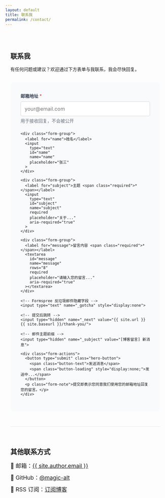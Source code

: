 ```yaml
---
layout: default
title: 联系我
permalink: /contact/
---
```


<section class="contact-page">
  <h1>联系我</h1>
  <p>有任何问题或建议？欢迎通过下方表单与我联系，我会尽快回复。</p>

  <form 
    id="contact-form" 
    action="https://formspree.io/f/{{ site.formspree.form_id }}" 
    method="POST"
    class="contact-form"
  >
    <div class="form-group">
      <label for="email">邮箱地址 <span class="required">*</span></label>
      <input 
        type="email" 
        id="email"
        name="email" 
        required 
        placeholder="your@email.com"
        aria-required="true"
      >
      <small>用于接收回复，不会被公开</small>
    </div>

    <div class="form-group">
      <label for="name">姓名</label>
      <input 
        type="text" 
        id="name"
        name="name" 
        placeholder="张三"
      >
    </div>

    <div class="form-group">
      <label for="subject">主题 <span class="required">*</span></label>
      <input 
        type="text" 
        id="subject"
        name="subject" 
        required
        placeholder="关于..."
        aria-required="true"
      >
    </div>

    <div class="form-group">
      <label for="message">留言内容 <span class="required">*</span></label>
      <textarea 
        id="message"
        name="message" 
        rows="8" 
        required
        placeholder="请输入您的留言..."
        aria-required="true"
      ></textarea>
    </div>

    <!-- Formspree 反垃圾邮件隐藏字段 -->
    <input type="text" name="_gotcha" style="display:none">
    
    <!-- 提交后跳转 -->
    <input type="hidden" name="_next" value="{{ site.url }}{{ site.baseurl }}/thank-you/">
    
    <!-- 邮件主题前缀 -->
    <input type="hidden" name="_subject" value="[博客留言] 新消息">

    <div class="form-actions">
      <button type="submit" class="hero-button">
        <span class="button-text">发送消息</span>
        <span class="button-loading" style="display:none;">发送中...</span>
      </button>
      <p class="form-note">提交即表示您同意我们使用您的邮箱地址回复您的留言。</p>
    </div>
  </form>

  <div class="contact-alternatives">
    <h2>其他联系方式</h2>
    <ul>
      <li>📧 邮箱：<a href="mailto:{{ site.author.email }}">{{ site.author.email }}</a></li>
      <li>🐙 GitHub：<a href="https://github.com/magic-alt" target="_blank">@magic-alt</a></li>
      <li>📰 RSS 订阅：<a href="{{ '/feed.xml' | relative_url }}">订阅博客</a></li>
    </ul>
  </div>
</section>

<style>
.contact-page {
  max-width: 650px;
  margin: 0 auto;
  padding: 2rem 1rem;
}

.contact-form {
  background: #f9fafb;
  padding: 2rem;
  border-radius: 8px;
  margin: 2rem 0;
}

.form-group {
  margin-bottom: 1.5rem;
}

.form-group label {
  display: block;
  margin-bottom: 0.5rem;
  font-weight: 600;
  color: #374151;
}

.required {
  color: #ef4444;
}

.form-group input,
.form-group textarea {
  width: 100%;
  padding: 0.75rem;
  border: 1px solid #d1d5db;
  border-radius: 4px;
  font-size: 1rem;
  font-family: inherit;
  transition: border-color 0.2s;
}

.form-group input:focus,
.form-group textarea:focus {
  outline: none;
  border-color: #667eea;
  box-shadow: 0 0 0 3px rgba(102, 126, 234, 0.1);
}

.form-group small {
  display: block;
  margin-top: 0.25rem;
  font-size: 0.875rem;
  color: #6b7280;
}

.form-actions {
  text-align: center;
}

.form-note {
  margin-top: 1rem;
  font-size: 0.875rem;
  color: #6b7280;
}

.button-loading {
  opacity: 0.7;
}

.contact-alternatives {
  margin-top: 3rem;
  padding-top: 2rem;
  border-top: 1px solid #e5e7eb;
}

.contact-alternatives ul {
  list-style: none;
  padding: 0;
}

.contact-alternatives li {
  margin: 0.75rem 0;
  font-size: 1.1rem;
}
</style>

<script>
document.getElementById('contact-form').addEventListener('submit', function() {
  var button = this.querySelector('button[type="submit"]');
  var textSpan = button.querySelector('.button-text');
  var loadingSpan = button.querySelector('.button-loading');
  
  textSpan.style.display = 'none';
  loadingSpan.style.display = 'inline';
  button.disabled = true;
});
</script>
